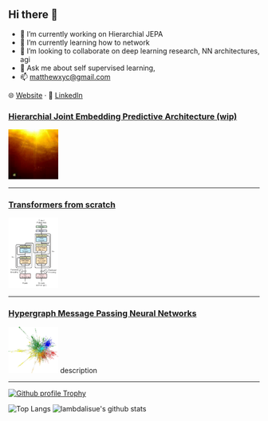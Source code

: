 ## Hi there 👋

- 🔭 I’m currently working on Hierarchial JEPA
- 🌱 I’m currently learning how to network
- 👯 I’m looking to collaborate on deep learning research, NN architectures, agi
- 💬 Ask me about self supervised learning, 
- 📫 matthewxyc@gmail.com

🌐 [Website](http://eisbetterthanpi.github.io/) · 👔 [LinkedIn](https://www.linkedin.com/in/eisbetterthanpi)


### [Hierarchial Joint Embedding Predictive Architecture (wip)](https://github.com/eisbetterthanpi/JEPA)
<img src="https://raw.githubusercontent.com/eisbetterthanpi/JEPA/main/resources/not_luck.gif" width="100"/>

---

### [Transformers from scratch](https://github.com/eisbetterthanpi/transformer)
<img src="https://raw.githubusercontent.com/eisbetterthanpi/transformer/main/resources/transformer.png" width="100"/>

---

### [Hypergraph Message Passing Neural Networks](https://github.com/eisbetterthanpi/hypergraph)
<img src="https://raw.githubusercontent.com/eisbetterthanpi/hypergraph/main/resources/cora.png" width="100"/>
description

---



[![Github profile Trophy](https://github-profile-trophy.vercel.app/?username=eisbetterthanpi)](https://github.com/ryo-ma/github-profile-trophy)

![Top Langs](https://github-readme-stats.vercel.app/api/top-langs/?username=eisbetterthanpi)
![lambdalisue's github stats](https://github-readme-stats.vercel.app/api?username=eisbetterthanpi&show_icons=true&count_private=true&line_height=40)
